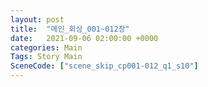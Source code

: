 ```yaml
---
layout: post
title:  "메인_회상_001~012장"
date:   2021-09-06 02:00:00 +0000
categories: Main
Tags: Story Main
SceneCode: ["scene_skip_cp001-012_q1_s10"]
---
```

